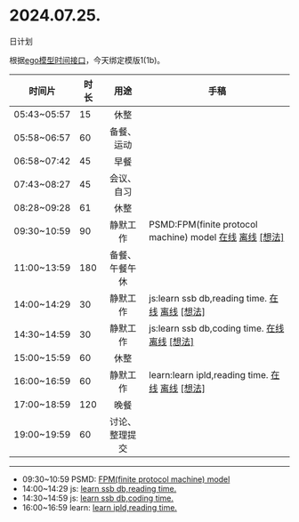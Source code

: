 # 2024.07.25.
日计划

根据[ego模型时间接口](https://gitee.com/hyg/blog/blob/master/timeflow.md)，今天绑定模版1(1b)。

| 时间片 | 时长 | 用途 | 手稿 |
| --- | --- | :---: | --- |
| 05:43~05:57 | 15 | 休整 |  |
| 05:58~06:57 | 60 | 备餐、运动 |  |
| 06:58~07:42 | 45 | 早餐 |  |
| 07:43~08:27 | 45 | 会议、自习 |  |
| 08:28~09:28 | 61 | 休整 |  |
| 09:30~10:59 | 90 | 静默工作 | PSMD:FPM(finite protocol machine) model [在线](http://simp.ly/p/j1SspP) [离线](../../draft/2024/07/20240725093000.md) <a href="mailto:huangyg@mars22.com?subject=关于2024.07.25.[PSMD:FPM(finite protocol machine) model]任务&body=日期: 20240725%0D%0A序号: 5%0D%0A手稿:../../draft/2024/07/20240725093000.md%0D%0A---请勿修改邮件主题及以上内容 从下一行开始写您的想法---%0D%0A">[想法]</a> |
| 11:00~13:59 | 180 | 备餐、午餐午休 |  |
| 14:00~14:29 | 30 | 静默工作 | js:learn ssb db,reading time. [在线](http://simp.ly/p/8t3vlk) [离线](../../draft/2024/07/20240725140000.md) <a href="mailto:huangyg@mars22.com?subject=关于2024.07.25.[js:learn ssb db,reading time.]任务&body=日期: 20240725%0D%0A序号: 7%0D%0A手稿:../../draft/2024/07/20240725140000.md%0D%0A---请勿修改邮件主题及以上内容 从下一行开始写您的想法---%0D%0A">[想法]</a> |
| 14:30~14:59 | 30 | 静默工作 | js:learn ssb db,coding time. [在线](http://simp.ly/p/5k9gJy) [离线](../../draft/2024/07/20240725143000.md) <a href="mailto:huangyg@mars22.com?subject=关于2024.07.25.[js:learn ssb db,coding time.]任务&body=日期: 20240725%0D%0A序号: 8%0D%0A手稿:../../draft/2024/07/20240725143000.md%0D%0A---请勿修改邮件主题及以上内容 从下一行开始写您的想法---%0D%0A">[想法]</a> |
| 15:00~15:59 | 60 | 休整 |  |
| 16:00~16:59 | 60 | 静默工作 | learn:learn ipld,reading time. [在线](http://simp.ly/p/4QDThK) [离线](../../draft/2024/07/20240725160000.md) <a href="mailto:huangyg@mars22.com?subject=关于2024.07.25.[learn:learn ipld,reading time.]任务&body=日期: 20240725%0D%0A序号: 10%0D%0A手稿:../../draft/2024/07/20240725160000.md%0D%0A---请勿修改邮件主题及以上内容 从下一行开始写您的想法---%0D%0A">[想法]</a> |
| 17:00~18:59 | 120 | 晚餐 |  |
| 19:00~19:59 | 60 | 讨论、整理提交 |  |

---

- 09:30~10:59	PSMD: [FPM(finite protocol machine) model](../../draft/2024/07/20240725093000.md)
- 14:00~14:29	js: [learn ssb db,reading time.](../../draft/2024/07/20240725140000.md)
- 14:30~14:59	js: [learn ssb db,coding time.](../../draft/2024/07/20240725143000.md)
- 16:00~16:59	learn: [learn ipld,reading time.](../../draft/2024/07/20240725160000.md)
